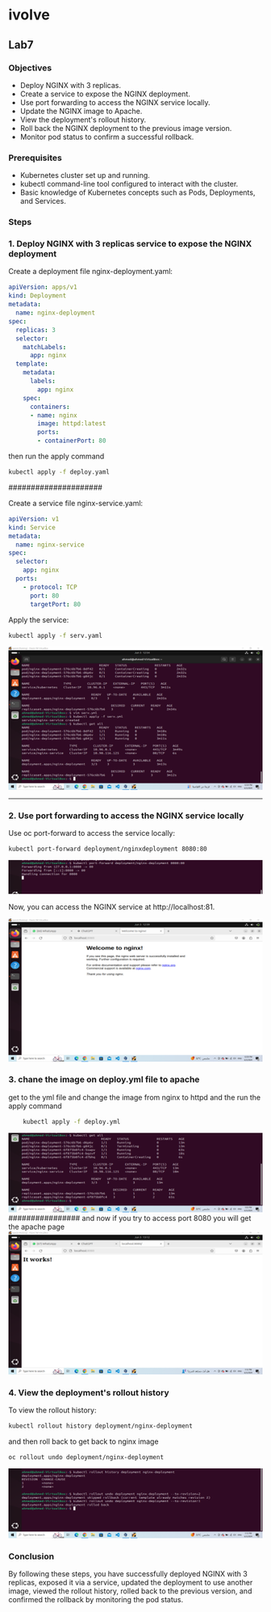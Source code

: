 # ivolve
## Lab7 

### Objectives
- Deploy NGINX with 3 replicas.
- Create a service to expose the NGINX deployment.
- Use port forwarding to access the NGINX service locally.
- Update the NGINX image to Apache.
- View the deployment's rollout history.
- Roll back the NGINX deployment to the previous image version.
- Monitor pod status to confirm a successful rollback.

### Prerequisites
- Kubernetes cluster set up and running.
- kubectl command-line tool configured to interact with the cluster.
- Basic knowledge of Kubernetes concepts such as Pods, Deployments, and Services.


### Steps

### 1. Deploy NGINX with 3 replicas service to expose the NGINX deployment
Create a deployment file nginx-deployment.yaml:
```yml
apiVersion: apps/v1
kind: Deployment
metadata:
  name: nginx-deployment
spec:
  replicas: 3
  selector:
    matchLabels:
      app: nginx
  template:
    metadata:
      labels:
        app: nginx
    spec:
      containers:
      - name: nginx
        image: httpd:latest
        ports:
        - containerPort: 80

```
then run the apply command 

```bash
kubectl apply -f deploy.yaml
```
#####################

Create a service file nginx-service.yaml:

```yml
apiVersion: v1
kind: Service
metadata:
  name: nginx-service
spec:
  selector:
    app: nginx
  ports:
    - protocol: TCP
      port: 80
      targetPort: 80
```
Apply the service:

```bash
kubectl apply -f serv.yaml
```
![alt text](serv--dep.png)
***
### 2. Use port forwarding to access the NGINX service locally


Use oc port-forward to access the service locally:
```bash
kubectl port-forward deployment/nginxdeployment 8080:80

```
![alt text](port-f.png)

Now, you can access the NGINX service at http://localhost:81.

![alt text](run-dep.png)

### 3. chane the image on deploy.yml file to apache 
get to the yml file and change the image from nginx to httpd
and the run the apply command
```bash
    kubectl apply -f deploy.yml
```
![alt text](rolling.png)
################
and now if you try to access port 8080 you will get the apache page 
![alt text](run-apache.png)

### 4. View the deployment's rollout history
To view the rollout history:

```bash
kubectl rollout history deployment/nginx-deployment
```
and then roll back to get back to nginx image 

```bash
oc rollout undo deployment/nginx-deployment
``` 
 
![alt text](rollback.png)

### Conclusion
By following these steps, you have successfully deployed NGINX with 3 replicas, exposed it via a service, updated the deployment to use another image, viewed the rollout history, rolled back to the previous version, and confirmed the rollback by monitoring the pod status.





